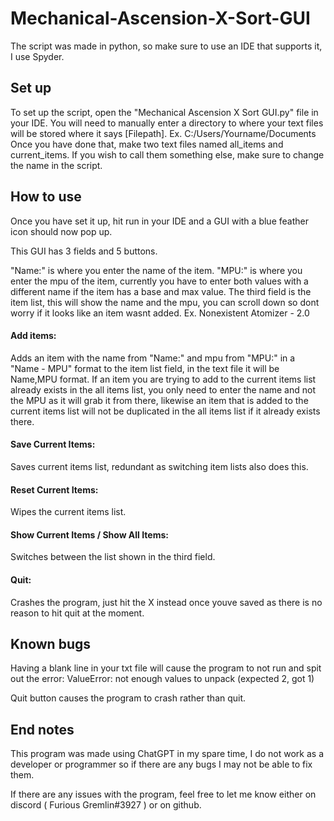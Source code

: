 # Mechanical-Ascension-X-Sort-GUI

The script was made in python, so make sure to use an IDE that supports it, I use Spyder.

## Set up
To set up the script, open the "Mechanical Ascension X Sort GUI.py" file in your IDE.
You will need to manually enter a directory to where your text files will be stored where it says [Filepath]. Ex. C:/Users/Yourname/Documents
Once you have done that, make two text files named all_items and current_items. If you wish to call them something else, make sure to change the name in the script.

## How to use
Once you have set it up, hit run in your IDE and a GUI with a blue feather icon should now pop up.

This GUI has 3 fields and 5 buttons.

"Name:" is where you enter the name of the item.
"MPU:" is where you enter the mpu of the item, currently you have to enter both values with a different name if the item has a base and max value.
The third field is the item list, this will show the name and the mpu, you can scroll down so dont worry if it looks like an item wasnt added. 
Ex. Nonexistent Atomizer - 2.0

#### Add items: 
Adds an item with the name from "Name:" and mpu from "MPU:" in a "Name - MPU" format to the item list field, in the text file it will be Name,MPU format. If an item you are trying to add to the current items list already exists in the all items list, you only need to enter the name and not the MPU as it will grab it from there, likewise an item that is added to the current items list will not be duplicated in the all items list if it already exists there.

#### Save Current Items: 
Saves current items list, redundant as switching item lists also does this.

#### Reset Current Items: 
Wipes the current items list.

#### Show Current Items / Show All Items: 
Switches between the list shown in the third field.

#### Quit: 
Crashes the program, just hit the X instead once youve saved as there is no reason to hit quit at the moment.

## Known bugs

Having a blank line in your txt file will cause the program to not run and spit out the error:
ValueError: not enough values to unpack (expected 2, got 1)

Quit button causes the program to crash rather than quit.

## End notes

This program was made using ChatGPT in my spare time, I do not work as a developer or programmer so if there are any bugs I may not be able to fix them.

If there are any issues with the program, feel free to let me know either on discord ( Furious Gremlin#3927 ) or on github.
